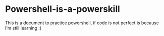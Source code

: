 # Powershell-is-a-powerskill

This is a document to practice powershell, if code is not perfect is because i'm still learning :)
